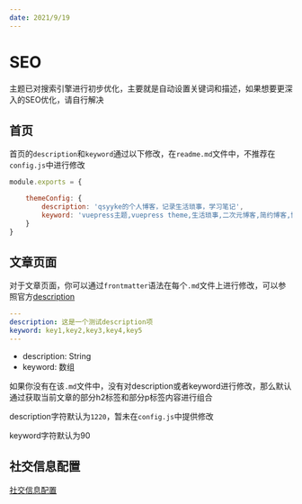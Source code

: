 ```yaml
---
date: 2021/9/19
---
```


# SEO

主题已对搜索引擎进行初步优化，主要就是自动设置关键词和描述，如果想要更深入的SEO优化，请自行解决



## 首页

首页的`description`和`keyword`通过以下修改，在`readme.md`文件中，不推荐在`config.js`中进行修改



```js
module.exports = {

    themeConfig: {
        description: 'qsyyke的个人博客，记录生活琐事，学习笔记',
        keyword: 'vuepress主题,vuepress theme,生活琐事,二次元博客,简约博客,博客主题,静态主题'
    }
}
```





## 文章页面

对于文章页面，你可以通过`frontmatter`语法在每个`.md`文件上进行修改，可以参照官方<a href="https://v2.vuepress.vuejs.org/zh/reference/config.html#description">description</a>



```yaml
---
description: 这是一个测试description项
keyword: key1,key2,key3,key4,key5
---
```

- description: String
- keyword: 数组



如果你没有在该`.md`文件中，没有对description或者keyword进行修改，那么默认通过获取当前文章的部分h2标签和部分p标签内容进行组合

description字符默认为`1220`，暂未在`config.js`中提供修改

keyword字符默认为90



## 社交信息配置

[社交信息配置](./social.md)